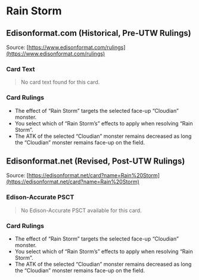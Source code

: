 # Rain Storm

## Edisonformat.com (Historical, Pre-UTW Rulings)

Source: [https://www.edisonformat.com/rulings](https://www.edisonformat.com/rulings)

### Card Text

> No card text found for this card.

### Card Rulings

*   The effect of “Rain Storm” targets the selected face-up “Cloudian” monster.
*   You select which of “Rain Storm’s” effects to apply when resolving “Rain Storm”.
*   The ATK of the selected “Cloudian” monster remains decreased as long the “Cloudian” monster remains face-up on the field.

## Edisonformat.net (Revised, Post-UTW Rulings)

Source: [https://edisonformat.net/card?name=Rain%20Storm](https://edisonformat.net/card?name=Rain%20Storm)

### Edison-Accurate PSCT

> No Edison-Accurate PSCT available for this card.

### Card Rulings

*   The effect of “Rain Storm” targets the selected face-up “Cloudian” monster.
*   You select which of “Rain Storm’s” effects to apply when resolving “Rain Storm”.
*   The ATK of the selected “Cloudian” monster remains decreased as long the “Cloudian” monster remains face-up on the field.
            